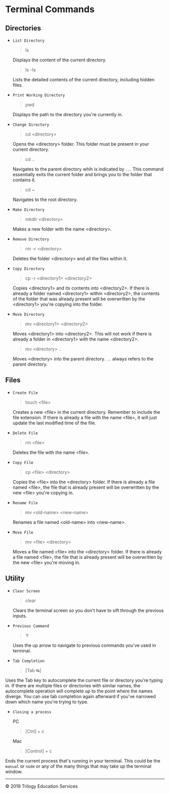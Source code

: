 # Terminal Commands #

## Directories ##

* `List Directory`

  > ls

  Displays the content of the current directory.

  > ls -la

  Lists the detailed contents of the current directory, including hidden files.

* `Print Working Directory`

  > pwd

  Displays the path to the directory you're currently in.

* `Change Directory`

  > cd \<directory>

  Opens the \<directory> folder. This folder must be present in your current directory.

  > cd ..

  Navigates to the parent directory whih is indicated by `..`. This command essentially exits the current folder and brings you to the folder that contains it.

  > cd ~

  Navigates to the root directory.

* `Make Directory`

  > mkdir \<directory>

  Makes a new folder with the name \<directory>. 

* `Remove Directory`

  > rm -r \<directory>

  Deletes the folder \<directory> and all the files within it.

* `Copy Directory`

  > cp -r \<directory1> \<directory2>

  Copies \<directory1> and its contents into \<directory2>. If there is already a folder named \<directory1> within \<directory2>, the contents of the folder that was already present will be overwritten by the \<directory1> you're copying into the folder.

* `Move Directory`

  > mv \<directory1> \<directory2>

  Moves \<directory1> into \<directory2>. This will not work if there is already a folder in \<directory1> with the name \<directory2>.

  > mv \<directory> ..

  Moves \<directory> into the parent directory. `..` always refers to the parent directory. 

## Files ##

* `Create File`

  > touch \<file>

  Creates a new \<file> in the current directory. Remember to include the file extension. If there is already a file with the name \<file>, it will just update the last modified time of the file.

* `Delete File`

  > rm \<file>

  Deletes the file with the name \<file>.

* `Copy File`

  > cp \<file> \<directory>

  Copies the \<file> into the \<directory> folder. If there is already a file named \<file>, the file that is already present will be overwritten by the new \<file> you're copying in.

* `Rename File`

  > mv \<old-name> \<new-name>

  Renames a file named \<old-name> into \<new-name>. 

* `Move File`

  > mv \<file> \<directory>

  Moves a file named \<file> into the \<directory> folder. If there is already a file named \<file>, the file that is already present will be overwritten by the new \<file> you're moving in.

## Utility 

* `Clear Screen`

  > clear

  Clears the terminal screen so you don't have to sift through the previous inputs.

* `Previous Command`

  > ↑

  Uses the up arrow to navigate to previous commands you've used in terminal.

* `Tab Completion`

  > [Tab ↹]

 Uses the Tab key to autocomplete the current file or directory you're typing in. If there are multiple files or directories with similar names, the autocomplete operation will complete up to the point where the names diverge. You can use tab completion again afterward if you've narrowed down which name you're trying to type.

* `Closing a process`

  PC
  > [Ctrl] + c

  Mac
  > [Control] + c

Ends the current process that's running in your terminal. This could be the `manual` or `node` or any of the many things that may take up the terminal window.

 - - - 

 © 2019 Trilogy Education Services